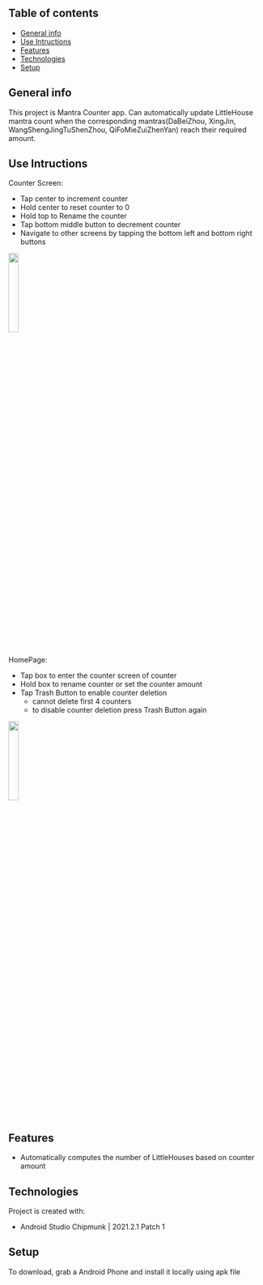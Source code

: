 ## Table of contents
* [General info](#general-info)
* [Use Intructions](#user)
* [Features](#features)
* [Technologies](#technologies)
* [Setup](#setup)

## General info
This project is Mantra Counter app. Can automatically update LittleHouse mantra count when the corresponding mantras(DaBeiZhou, XingJin, WangShengJingTuShenZhou, QiFoMieZuiZhenYan) reach their required amount.

## Use Intructions
Counter Screen:
* Tap center to increment counter
* Hold center to reset counter to 0
* Hold top to Rename the counter
* Tap bottom middle button to decrement counter
* Navigate to other screens by tapping the bottom left and bottom right buttons
<img src="https://user-images.githubusercontent.com/112845533/209893013-0c957c83-88da-4e5e-b3b2-94a20e4b5a90.jpg" height="20%" width="20%" >

HomePage:
* Tap box to enter the counter screen of counter
* Hold box to rename counter or set the counter amount 
* Tap Trash Button to enable counter deletion
	* cannot delete first 4 counters
	* to disable counter deletion press Trash Button again
<img src="https://user-images.githubusercontent.com/112845533/209893816-5baa8eb9-4ff2-4bc4-9889-85121c4c147a.jpg" height="20%" width="20%" >

## Features
* Automatically computes the number of LittleHouses based on counter amount
	
## Technologies
Project is created with:
* Android Studio Chipmunk | 2021.2.1 Patch 1
	
## Setup
To download, grab a Android Phone and install it locally using apk file
